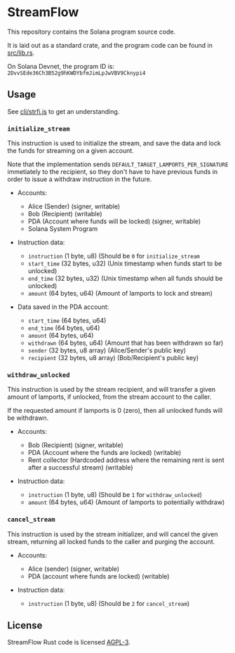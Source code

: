 StreamFlow
==========

This repository contains the Solana program source code.

It is laid out as a standard crate, and the program code can be found
in [src/lib.rs](src/lib.rs).

On Solana Devnet, the program ID is: `2DvvSEde36Ch3B52g9hKWDYbfmJimLpJwVBV9Cknypi4`


Usage
-----

See [cli/strfi.js](cli/strfi.js) to get an understanding.

### `initialize_stream`

This instruction is used to initialize the stream, and save the data
and lock the funds for streaming on a given account.

Note that the implementation sends `DEFAULT_TARGET_LAMPORTS_PER_SIGNATURE`
immetiately to the recipient, so they don't have to have previous funds
in order to issue a withdraw instruction in the future.

* Accounts:
    * Alice (Sender) (signer, writable)
    * Bob (Recipient) (writable)
    * PDA (Account where funds will be locked) (signer, writable)
    * Solana System Program

* Instruction data:
    * `instruction` (1 byte, u8) (Should be `0` for `initialize_stream`
    * `start_time` (32 bytes, u32) (Unix timestamp when funds start to be unlocked)
    * `end_time` (32 bytes, u32) (Unix timestamp when all funds should be unlocked)
    * `amount` (64 bytes, u64) (Amount of lamports to lock and stream)

* Data saved in the PDA account:
    * `start_time` (64 bytes, u64)
    * `end_time` (64 bytes, u64)
    * `amount` (64 bytes, u64)
    * `withdrawn` (64 bytes, u64) (Amount that has been withdrawn so far)
    * `sender` (32 bytes, u8 array) (Alice/Sender's public key)
    * `recipient` (32 bytes, u8 array) (Bob/Recipient's public key)


### `withdraw_unlocked`

This instruction is used by the stream recipient, and will transfer
a given amount of lamports, if unlocked, from the stream account to
the caller.

If the requested amount if lamports is 0 (zero), then all unlocked
funds will be withdrawn.

* Accounts:
    * Bob (Recipient) (signer, writable)
    * PDA (Account where the funds are locked) (writable)
    * Rent collector (Hardcoded address where the remaining rent is sent
      after a successful stream) (writable)

* Instruction data:
    * `instruction` (1 byte, u8) (Should be `1` for `withdraw_unlocked`)
    * `amount` (64 bytes, u64) (Amount of lamports to potentially withdraw)


### `cancel_stream`

This instruction is used by the stream initializer, and will cancel
the given stream, returning all locked funds to the caller and
purging the account.

* Accounts:
    * Alice (sender) (signer, writable)
    * PDA (account where funds are locked) (writable)

* Instruction data:
    * `instruction` (1 byte, u8) (Should be `2` for `cancel_stream`)


License
-------

StreamFlow Rust code is licensed [AGPL-3](LICENSE).
